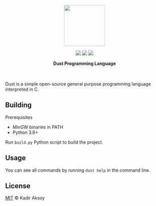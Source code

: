 <p align="center"><img src="https://i.imgur.com/kHhp1tB.png" width=130></p>
<p align="center">
  <img src="https://img.shields.io/badge/license-MIT-blue.svg">
  <img src="https://img.shields.io/badge/version-0.0.14-yellow">
  <a href="https://www.codacy.com/gh/kadir014/Dust/dashboard?utm_source=github.com&amp;utm_medium=referral&amp;utm_content=kadir014/Dust&amp;utm_campaign=Badge_Grade"><img src="https://app.codacy.com/project/badge/Grade/78b40ba8378d4292aa64c25178ca516c"><a/>
</p>
<p align="center">
<strong>Dust Programming Language</strong>
</p>
<br><br>
Dust is a simple open-source general purpose programming language interpreted in C.

## Building
Prerequisites
- MinGW binaries in PATH
- Python 3.6+

Run `build.py` Python script to build the project.

## Usage
You can see all commands by running `dust help` in the command line.

## License
[MIT](LICENSE) © Kadir Aksoy
